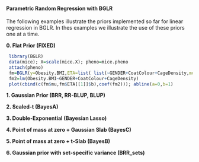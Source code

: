 

#### Parametric Random Regression with BGLR

The following examples illustrate the priors implemented so far for linear regression in BGLR. In thes examples we illustrate the use of these priors
one at a time.

**0. Flat Prior (FIXED)**

```R
 library(BGLR)
 data(mice); X=scale(mice.X); pheno=mice.pheno
 attach(pheno)
 fm=BGLR(y=Obesity.BMI,ETA=list( list(~GENDER+CoatColour+CageDensity,model='FIXED')), nIter=6000,burnIn=1000)
 fm2=lm(Obesity.BMI~GENDER+CoatColour+CageDensity)
 plot(cbind(c(fm$mu,fm$ETA[[1]]$b),coef(fm2))); abline(a=0,b=1)
```
**1. Gaussian Prior (BRR, RR-BLUP, BLUP)**


**2. Scaled-t (BayesA)**


**3. Double-Exponential (Bayesian Lasso)**

**4. Point of mass at zero + Gaussian Slab (BayesC)**

**5. Point of mass at zero + t-Slab (BayesB)**

**6. Gaussian prior with set-specific variance (BRR_sets)**
